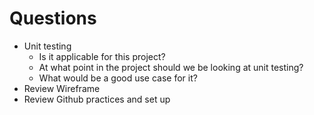 # Questions
- Unit testing
  - Is it applicable for this project?
  - At what point in the project should we be looking at unit testing?
  - What would be a good use case for it?
- Review Wireframe
- Review Github practices and set up
